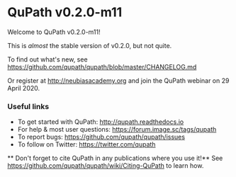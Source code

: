 QuPath v0.2.0-m11
=================

Welcome to QuPath v0.2.0-m11!

This is *almost* the stable version of v0.2.0, but not quite.

To find out what's new, see https://github.com/qupath/qupath/blob/master/CHANGELOG.md

Or register at http://neubiasacademy.org and join the QuPath webinar on 29 April 2020.


### Useful links
* To get started with QuPath: http://qupath.readthedocs.io
* For help & most user questions: https://forum.image.sc/tags/qupath
* To report bugs: https://github.com/qupath/qupath/issues
* To follow on Twitter: https://twitter.com/qupath

** Don't forget to cite QuPath in any publications where you use it!**
See https://github.com/qupath/qupath/wiki/Citing-QuPath to learn how.
